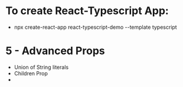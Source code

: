 # To create React-Typescript App:

- npx create-react-app react-typescript-demo --template typescript

# 5 - Advanced Props

- Union of String literals
- Children Prop
- 